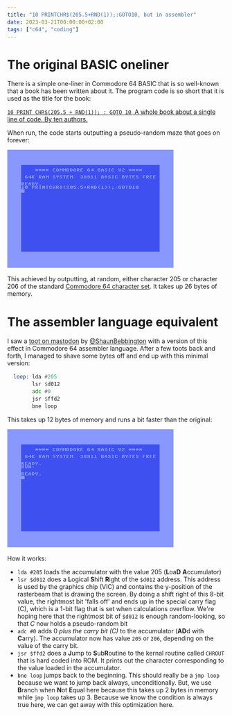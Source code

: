 ```yaml
---
title: "10 PRINTCHR$(205.5+RND(1));:GOTO10, but in assembler"
date: 2023-03-21T00:00:00+02:00
tags: ["c64", "coding"]
---
```


# The original BASIC oneliner

There is a simple one-liner in Commodore 64 BASIC that is so well-known that a
book has been written about it. The program code is so short that it is used as
the title for the book:

[`10 PRINT CHR$(205.5 + RND(1)); : GOTO 10`, A whole book about a single line of
code. By ten authors.](https://bogost.com/books/10_print_chr2055rnd1_goto_10/)

When run, the code starts outputting a pseudo-random maze that goes on forever:

![](goto10.gif)

This achieved by outputting, at random, either character 205 or character 206 of
the standard [Commodore 64 character
set](https://www.pagetable.com/c64ref/charset/). It takes up 26 bytes of memory.

# The assembler language equivalent

I saw a [toot on
mastodon](https://mastodon.gamedev.place/@ShaunBebbington/110034823674376940) by
[@ShaunBebbington](https://mastodon.gamedev.place/@ShaunBebbington) with a
version of this effect in Commodore 64 assembler language. After a few toots
back and forth, I managed to shave some bytes off and end up with this minimal
version:

```asm
  loop: lda #205
        lsr $d012
        adc #0
        jsr $ffd2
        bne loop
```

This takes up 12 bytes of memory and runs a bit faster than the original:

![](goto10.asm.gif)

How it works:

- `lda #205` loads the accumulator with the value 205 (**L**oa**D**
  **A**ccumulator)
- `lsr $d012` does a **L**ogical **S**hift **R**ight of the `$d012` address.
  This address is used by the graphics chip (VIC) and contains the y-position of
  the rasterbeam that is drawing the screen. By doing a shift right of this
  8-bit value, the rightmost bit 'falls off' and ends up in the special carry
  flag (C), which is a 1-bit flag that is set when calculations overflow. We're
  hoping here that the rightmost bit of `$d012` is enough random-looking, so
  that _C_ now holds a pseudo-random bit
- `adc #0` adds 0 _plus the carry bit (C)_ to the accumulator (**AD**d with
  **C**arry). The accumulator now has value `205` or `206`, depending on the
  value of the carry bit.
- `jsr $ffd2` does a **J**ump to **S**ub**R**outine to the kernal routine called
  `CHROUT` that is hard coded into ROM. It prints out the character corresponding
  to the value loaded in the accumulator.
- `bne loop` jumps back to the beginning. This should really be a `jmp loop`
  because we want to jump back always, unconditionally. But, we use **B**ranch
  when **N**ot **E**qual here because this takes up 2 bytes in memory
  while `jmp loop` takes up 3. Because we know the condition is always true here,
  we can get away with this optimization here.
